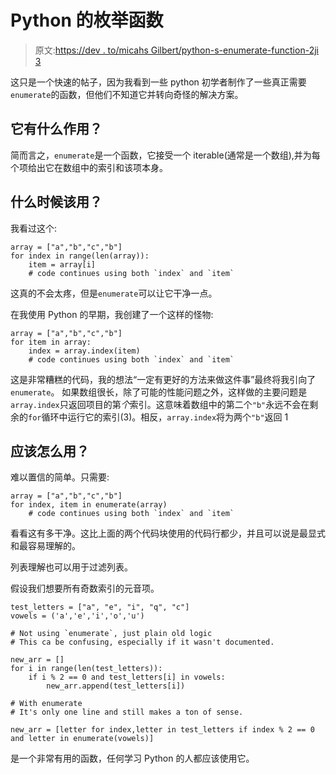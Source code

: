 # Python 的枚举函数

> 原文:[https://dev . to/micahs Gilbert/python-s-enumerate-function-2ji 3](https://dev.to/micahsgilbert/python-s-enumerate-function-2ji3)

这只是一个快速的帖子，因为我看到一些 python 初学者制作了一些真正需要`enumerate`的函数，但他们不知道它并转向奇怪的解决方案。

## [](#what-does-it-do)它有什么作用？

简而言之，`enumerate`是一个函数，它接受一个 iterable(通常是一个数组),并为每个项给出它在数组中的索引和该项本身。

## [](#when-should-i-use-it)什么时候该用？

我看过这个:

```
array = ["a","b","c","b"]
for index in range(len(array)):
    item = array[i]
    # code continues using both `index` and `item` 
```

这真的不会太疼，但是`enumerate`可以让它干净一点。

在我使用 Python 的早期，我创建了一个这样的怪物:

```
array = ["a","b","c","b"]
for item in array:
    index = array.index(item)
    # code continues using both `index` and `item` 
```

这是非常糟糕的代码，我的想法“一定有更好的方法来做这件事”最终将我引向了`enumerate`。
如果数组很长，除了可能的性能问题之外，这样做的主要问题是`array.index`只返回项目的第*个*索引。这意味着数组中的第二个`"b"`永远不会在剩余的`for`循环中运行它的索引(3)。相反，`array.index`将为两个`"b"`返回 1

## [](#how-should-i-use-it)应该怎么用？

难以置信的简单。只需要:

```
array = ["a","b","c","b"]
for index, item in enumerate(array)
    # code continues using both `index` and `item` 
```

看看这有多干净。这比上面的两个代码块使用的代码行都少，并且可以说是最显式和最容易理解的。

列表理解也可以用于过滤列表。

假设我们想要所有奇数索引的元音项。

```
test_letters = ["a", "e", "i", "q", "c"]
vowels = ('a','e','i','o','u')

# Not using `enumerate`, just plain old logic
# This ca be confusing, especially if it wasn't documented.

new_arr = []
for i in range(len(test_letters)):
    if i % 2 == 0 and test_letters[i] in vowels:
        new_arr.append(test_letters[i])

# With enumerate
# It's only one line and still makes a ton of sense.

new_arr = [letter for index,letter in test_letters if index % 2 == 0 and letter in enumerate(vowels)] 
```

是一个非常有用的函数，任何学习 Python 的人都应该使用它。